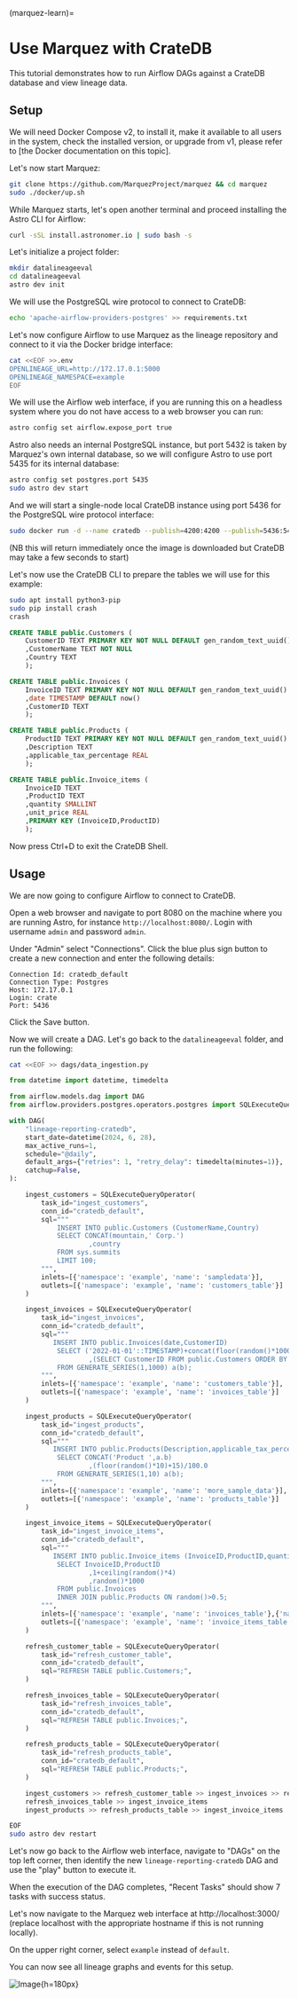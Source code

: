 (marquez-learn)=
# Use Marquez with CrateDB

This tutorial demonstrates how to run Airflow DAGs against a
CrateDB database and view lineage data.

## Setup

We will need Docker Compose v2, to install it, make it available to all users in the system, check the installed version, or upgrade from v1, please refer to [the Docker documentation on this topic].

Let's now start Marquez:

```bash
git clone https://github.com/MarquezProject/marquez && cd marquez
sudo ./docker/up.sh
```

While Marquez starts, let's open another terminal and proceed installing the Astro CLI for Airflow:

```bash
curl -sSL install.astronomer.io | sudo bash -s
```

Let's initialize a project folder:

```bash
mkdir datalineageeval
cd datalineageeval
astro dev init
```

We will use the PostgreSQL wire protocol to connect to CrateDB:

```bash
echo 'apache-airflow-providers-postgres' >> requirements.txt
```

Let's now configure Airflow to use Marquez as the lineage repository and connect to it via the Docker bridge interface:

```bash
cat <<EOF >>.env
OPENLINEAGE_URL=http://172.17.0.1:5000
OPENLINEAGE_NAMESPACE=example
EOF
```

We will use the Airflow web interface, if you are running this on a headless system where you do not have access to a web browser you can run:

```bash
astro config set airflow.expose_port true
``` 

Astro also needs an internal PostgreSQL instance, but port 5432 is taken by Marquez's own internal database, so we will configure Astro to use port 5435 for its internal database:

```bash
astro config set postgres.port 5435
sudo astro dev start
```

And we will start a single-node local CrateDB instance using port 5436 for the PostgreSQL wire protocol interface:

```bash
sudo docker run -d --name cratedb --publish=4200:4200 --publish=5436:5432 --env CRATE_HEAP_SIZE=1g crate/crate:5.9.5 -Cdiscovery.type=single-node
```

(NB this will return immediately once the image is downloaded but CrateDB may take a few seconds to start)


Let's now use the CrateDB CLI to prepare the tables we will use for this example:

```bash
sudo apt install python3-pip
sudo pip install crash
crash
```

```sql
CREATE TABLE public.Customers (
	CustomerID TEXT PRIMARY KEY NOT NULL DEFAULT gen_random_text_uuid()
	,CustomerName TEXT NOT NULL
	,Country TEXT
	);

CREATE TABLE public.Invoices (
	InvoiceID TEXT PRIMARY KEY NOT NULL DEFAULT gen_random_text_uuid()
	,date TIMESTAMP DEFAULT now()
	,CustomerID TEXT
	);

CREATE TABLE public.Products (
	ProductID TEXT PRIMARY KEY NOT NULL DEFAULT gen_random_text_uuid()
	,Description TEXT
	,applicable_tax_percentage REAL
	);

CREATE TABLE public.Invoice_items (
	InvoiceID TEXT
	,ProductID TEXT
	,quantity SMALLINT
	,unit_price REAL
	,PRIMARY KEY (InvoiceID,ProductID)
	);
```

Now press Ctrl+D to exit the CrateDB Shell.

## Usage

We are now going to configure Airflow to connect to CrateDB.

Open a web browser and navigate to port 8080 on the machine where you are running Astro, for instance `http://localhost:8080/`.
Login with username `admin` and password `admin`.

Under "Admin" select "Connections".
Click the blue plus sign button to create a new connection and enter the following details:

```
Connection Id: cratedb_default
Connection Type: Postgres
Host: 172.17.0.1
Login: crate
Port: 5436
```

Click the Save button.

Now we will create a DAG.
Let's go back to the `datalineageeval` folder, and run the following:

```bash
cat <<EOF >> dags/data_ingestion.py
```

```python
from datetime import datetime, timedelta

from airflow.models.dag import DAG
from airflow.providers.postgres.operators.postgres import SQLExecuteQueryOperator

with DAG(
    "lineage-reporting-cratedb",
    start_date=datetime(2024, 6, 28),
    max_active_runs=1,
    schedule="@daily",
    default_args={"retries": 1, "retry_delay": timedelta(minutes=1)},
    catchup=False,
):

    ingest_customers = SQLExecuteQueryOperator(
        task_id="ingest_customers",
        conn_id="cratedb_default",
        sql="""
            INSERT INTO public.Customers (CustomerName,Country)
			SELECT CONCAT(mountain,' Corp.')
					,country
			FROM sys.summits
			LIMIT 100;
        """,
		inlets=[{'namespace': 'example', 'name': 'sampledata'}],
		outlets=[{'namespace': 'example', 'name': 'customers_table'}]
    )

    ingest_invoices = SQLExecuteQueryOperator(
        task_id="ingest_invoices",
        conn_id="cratedb_default",
        sql="""
           INSERT INTO public.Invoices(date,CustomerID)
			SELECT ('2022-01-01'::TIMESTAMP)+concat(floor(random()*1000),' DAYS')::INTERVAL
					,(SELECT CustomerID FROM public.Customers ORDER BY random()+a.b LIMIT 1)
			FROM GENERATE_SERIES(1,1000) a(b);
        """,
		inlets=[{'namespace': 'example', 'name': 'customers_table'}],
		outlets=[{'namespace': 'example', 'name': 'invoices_table'}]
    )

    ingest_products = SQLExecuteQueryOperator(
        task_id="ingest_products",
        conn_id="cratedb_default",
        sql="""
           INSERT INTO public.Products(Description,applicable_tax_percentage)
			SELECT CONCAT('Product ',a.b)
					,(floor(random()*10)+15)/100.0
			FROM GENERATE_SERIES(1,10) a(b);
        """,
		inlets=[{'namespace': 'example', 'name': 'more_sample_data'}],
		outlets=[{'namespace': 'example', 'name': 'products_table'}]			
    )

    ingest_invoice_items = SQLExecuteQueryOperator(
        task_id="ingest_invoice_items",
        conn_id="cratedb_default",
        sql="""
           INSERT INTO public.Invoice_items (InvoiceID,ProductID,quantity,unit_price)
			SELECT InvoiceID,ProductID
					,1+ceiling(random()*4)
					,random()*1000
			FROM public.Invoices
			INNER JOIN public.Products ON random()>0.5;
        """,
		inlets=[{'namespace': 'example', 'name': 'invoices_table'},{'namespace': 'example', 'name': 'products_table'}],
		outlets=[{'namespace': 'example', 'name': 'invoice_items_table'}]			
    )

    refresh_customer_table = SQLExecuteQueryOperator(
        task_id="refresh_customer_table",
        conn_id="cratedb_default",
        sql="REFRESH TABLE public.Customers;",
    )

    refresh_invoices_table = SQLExecuteQueryOperator(
        task_id="refresh_invoices_table",
        conn_id="cratedb_default",
        sql="REFRESH TABLE public.Invoices;",
    )

    refresh_products_table = SQLExecuteQueryOperator(
        task_id="refresh_products_table",
        conn_id="cratedb_default",
        sql="REFRESH TABLE public.Products;",
    )

    ingest_customers >> refresh_customer_table >> ingest_invoices >> refresh_invoices_table
    refresh_invoices_table >> ingest_invoice_items
    ingest_products >> refresh_products_table >> ingest_invoice_items
```

```bash
EOF
sudo astro dev restart
```

Let's now go back to the Airflow web interface, navigate to "DAGs" on the top left corner, then identify the new `lineage-reporting-cratedb` DAG and use the "play" button to execute it.

When the execution of the DAG completes, "Recent Tasks" should show 7 tasks with success status.

Let's now navigate to the Marquez web interface at http://localhost:3000/ (replace localhost with the appropriate hostname if this is not running locally).

On the upper right corner, select `example` instead of `default`.

You can now see all lineage graphs and events for this setup.

![Image](/_assets/img/integrations/marquez/marquez-lineage.png){h=180px}
